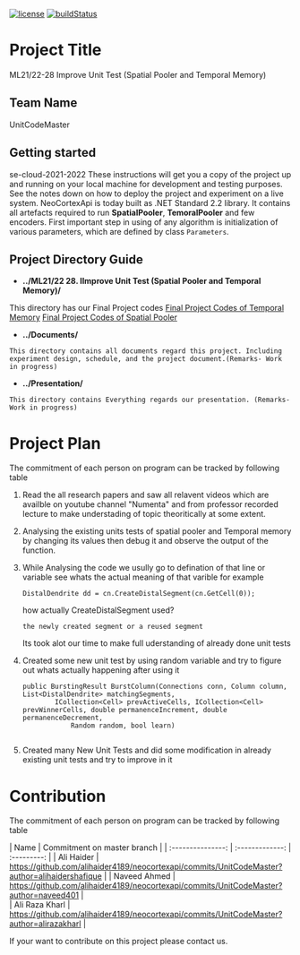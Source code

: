 [![license](https://img.shields.io/github/license/mashape/apistatus.svg?maxAge=2592000)](https://github.com/ddobric/htmdotnet/blob/master/LICENSE)
[![buildStatus](https://github.com/ddobric/neocortexapi/workflows/.NET%20Core/badge.svg)](https://github.com/ddobric/neocortexapi/actions?query=workflow%3A%22.NET+Core%22)
# Project Title
ML21/22-28 Improve Unit Test (Spatial Pooler and Temporal Memory)

## Team Name
UnitCodeMaster

## Getting started

se-cloud-2021-2022
These instructions will get you a copy of the project up and running on your local machine for development and testing purposes.
See the notes down on how to deploy the project and experiment on a live system.
NeoCortexApi is today built as .NET Standard 2.2 library. It contains all artefacts required to run **SpatialPooler**, **TemoralPooler** and few encoders.
First important step in using of any algorithm is initialization of various parameters, which are defined by class `Parameters`.

## Project Directory Guide
* **../ML21/22 28.  IImprove Unit Test (Spatial Pooler and Temporal Memory)/** 

This directory has our Final Project codes 
<a href="https://github.com/alihaider4189/neocortexapi/blob/UnitCodeMaster/source/UnitTestsProject/TemporalMemoryTests.cs"  target="_blank">Final Project Codes of Temporal Memory</a>
 <a href="https://github.com/alihaider4189/neocortexapi/blob/UnitCodeMaster/source/UnitTestsProject/SpatialPoolerTests.cs"  target="_blank">Final Project Codes of Spatial Pooler</a>
* **../Documents/** 

```
This directory contains all documents regard this project. Including experiment design, schedule, and the project document.(Remarks- Work in progress)

```
* **../Presentation/** 
```
This directory contains Everything regards our presentation. (Remarks- Work in progress)

```
# Project Plan
The commitment of each person on program can be tracked by following table

1. Read the all research papers and saw all relavent videos which are availble on youtube channel "Numenta" and from professor recorded lecture to make 
	understading of topic theoritically at some extent.

2. Analysing the existing units tests of spatial pooler and Temporal memory by changing its values then debug it and observe the output of the function.
3. While Analysing the code we usully go to defination of that line or variable see whats the actual meaning of that varible
	 for example
	 ```
	 DistalDendrite dd = cn.CreateDistalSegment(cn.GetCell(0));
	 ```
	 how actually  CreateDistalSegment used?
	 ```
	 the newly created segment or a reused segment
	 ```
	Its took alot our time to make full uderstanding of already done unit tests

4. Created some new unit test by using random variable and try to figure out whats actually happening after using it 
	```
	public BurstingResult BurstColumn(Connections conn, Column column, List<DistalDendrite> matchingSegments,
            ICollection<Cell> prevActiveCells, ICollection<Cell> prevWinnerCells, double permanenceIncrement, double permanenceDecrement,
                Random random, bool learn)

	
	```
5. Created many New Unit Tests and did some modification in already existing unit tests and try to improve in it

# Contribution
The commitment of each person on program can be tracked by following table

| Name | Commitment on master branch |
| :---------------: | :-------------: | :---------: |
| Ali Haider        | https://github.com/alihaider4189/neocortexapi/commits/UnitCodeMaster?author=alihaidershafique | 
| Naveed Ahmed      | https://github.com/alihaider4189/neocortexapi/commits/UnitCodeMaster?author=naveed401 |  
| Ali Raza Kharl    | https://github.com/alihaider4189/neocortexapi/commits/UnitCodeMaster?author=alirazakharl | 

If your want to contribute on this project please contact us. 



